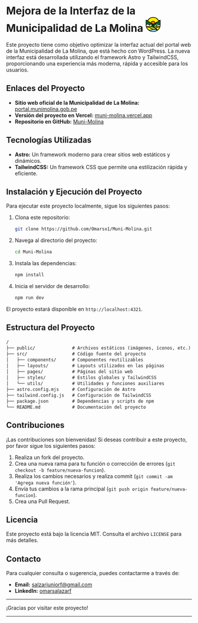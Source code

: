 # Mejora de la Interfaz de la Municipalidad de La Molina <img src="public/escudo-molina.svg" alt="Escudo de La Molina" width="40" height="40">

Este proyecto tiene como objetivo optimizar la interfaz actual del portal web de la Municipalidad de La Molina, que está hecho con WordPress. 
La nueva interfaz está desarrollada utilizando el framework Astro y TailwindCSS, proporcionando una experiencia más moderna, rápida y accesible para los usuarios.

## Enlaces del Proyecto

- **Sitio web oficial de la Municipalidad de La Molina:** [portal.munimolina.gob.pe](https://portal.munimolina.gob.pe/)
- **Versión del proyecto en Vercel:** [muni-molina.vercel.app](https://muni-molina.vercel.app/)
- **Repositorio en GitHub:** [Muni-Molina](https://github.com/Omarsx1/Muni-Molina)

## Tecnologías Utilizadas

- **Astro:** Un framework moderno para crear sitios web estáticos y dinámicos.
- **TailwindCSS:** Un framework CSS que permite una estilización rápida y eficiente.

## Instalación y Ejecución del Proyecto

Para ejecutar este proyecto localmente, sigue los siguientes pasos:

1. Clona este repositorio:
   ```bash
   git clone https://github.com/Omarsx1/Muni-Molina.git
   ```

2. Navega al directorio del proyecto:
   ```bash
   cd Muni-Molina
   ```

3. Instala las dependencias:
   ```bash
   npm install
   ```

4. Inicia el servidor de desarrollo:
   ```bash
   npm run dev
   ```

El proyecto estará disponible en `http://localhost:4321`.

## Estructura del Proyecto

```
/
├── public/              # Archivos estáticos (imágenes, íconos, etc.)
├── src/                 # Código fuente del proyecto
│   ├── components/      # Componentes reutilizables
│   ├── layouts/         # Layouts utilizados en las páginas
│   ├── pages/           # Páginas del sitio web
│   ├── styles/          # Estilos globales y TailwindCSS
│   └── utils/           # Utilidades y funciones auxiliares
├── astro.config.mjs     # Configuración de Astro
├── tailwind.config.js   # Configuración de TailwindCSS
├── package.json         # Dependencias y scripts de npm
└── README.md            # Documentación del proyecto
```

## Contribuciones

¡Las contribuciones son bienvenidas! Si deseas contribuir a este proyecto, por favor sigue los siguientes pasos:

1. Realiza un fork del proyecto.
2. Crea una nueva rama para tu función o corrección de errores (`git checkout -b feature/nueva-funcion`).
3. Realiza los cambios necesarios y realiza commit (`git commit -am 'Agrega nueva función'`).
4. Envía tus cambios a la rama principal (`git push origin feature/nueva-funcion`).
5. Crea una Pull Request.

## Licencia

Este proyecto está bajo la licencia MIT. Consulta el archivo `LICENSE` para más detalles.

## Contacto

Para cualquier consulta o sugerencia, puedes contactarme a través de:

- **Email:** salzarjuniorf@gmail.com
- **LinkedIn:** [omarsalazarf](https://www.linkedin.com/in/omarsalazarf/)

---

¡Gracias por visitar este proyecto!

---